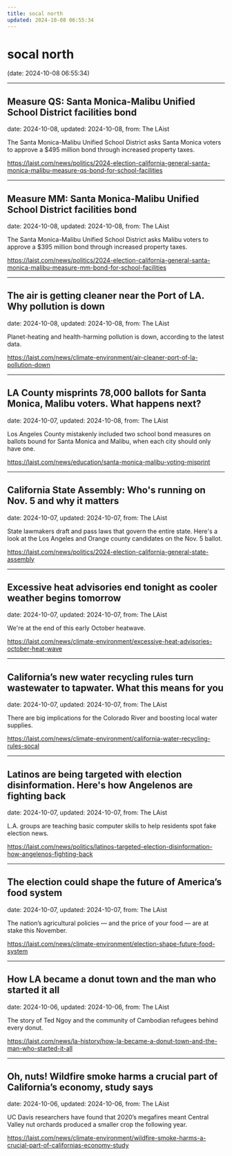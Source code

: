 ```yaml
---
title: socal north
updated: 2024-10-08 06:55:34
---
```


# socal north

(date: 2024-10-08 06:55:34)

---

## Measure QS: Santa Monica-Malibu Unified School District facilities bond

date: 2024-10-08, updated: 2024-10-08, from: The LAist

The Santa Monica-Malibu Unified School District asks Santa Monica voters to approve a $495 million bond through increased property taxes. 

<https://laist.com/news/politics/2024-election-california-general-santa-monica-malibu-measure-qs-bond-for-school-facilities>

---

## Measure MM: Santa Monica-Malibu Unified School District facilities bond

date: 2024-10-08, updated: 2024-10-08, from: The LAist

The Santa Monica-Malibu Unified School District asks Malibu voters to approve a $395 million bond through increased property taxes. 

<https://laist.com/news/politics/2024-election-california-general-santa-monica-malibu-measure-mm-bond-for-school-facilities>

---

## The air is getting cleaner near the Port of LA. Why pollution is down

date: 2024-10-08, updated: 2024-10-08, from: The LAist

Planet-heating and health-harming pollution is down, according to the latest data. 

<https://laist.com/news/climate-environment/air-cleaner-port-of-la-pollution-down>

---

## LA County misprints 78,000 ballots for Santa Monica, Malibu voters. What happens next?

date: 2024-10-07, updated: 2024-10-08, from: The LAist

Los Angeles County mistakenly included two school bond measures on ballots bound for Santa Monica and Malibu, when each city should only have one. 

<https://laist.com/news/education/santa-monica-malibu-voting-misprint>

---

## California State Assembly: Who's running on Nov. 5 and why it matters

date: 2024-10-07, updated: 2024-10-07, from: The LAist

State lawmakers draft and pass laws that govern the entire state. Here's a look at the Los Angeles and Orange county candidates on the Nov. 5 ballot. 

<https://laist.com/news/politics/2024-election-california-general-state-assembly>

---

## Excessive heat advisories end tonight as cooler weather begins tomorrow

date: 2024-10-07, updated: 2024-10-07, from: The LAist

We're at the end of this early October heatwave. 

<https://laist.com/news/climate-environment/excessive-heat-advisories-october-heat-wave>

---

## California’s new water recycling rules turn wastewater to tapwater. What this means for you

date: 2024-10-07, updated: 2024-10-07, from: The LAist

There are big implications for the Colorado River and boosting local water supplies. 

<https://laist.com/news/climate-environment/california-water-recycling-rules-socal>

---

## Latinos are being targeted with election disinformation. Here's how Angelenos are fighting back

date: 2024-10-07, updated: 2024-10-07, from: The LAist

L.A. groups are teaching basic computer skills to help residents spot fake election news. 

<https://laist.com/news/politics/latinos-targeted-election-disinformation-how-angelenos-fighting-back>

---

## The election could shape the future of America’s food system

date: 2024-10-07, updated: 2024-10-07, from: The LAist

The nation’s agricultural policies — and the price of your food — are at stake this November. 

<https://laist.com/news/climate-environment/election-shape-future-food-system>

---

## How LA became a donut town and the man who started it all

date: 2024-10-06, updated: 2024-10-06, from: The LAist

The story of Ted Ngoy and the community of Cambodian refugees behind every donut. 

<https://laist.com/news/la-history/how-la-became-a-donut-town-and-the-man-who-started-it-all>

---

## Oh, nuts! Wildfire smoke harms a crucial part of California’s economy, study says

date: 2024-10-06, updated: 2024-10-06, from: The LAist

UC Davis researchers have found that 2020’s megafires meant Central Valley nut orchards produced a smaller crop the following year. 

<https://laist.com/news/climate-environment/wildfire-smoke-harms-a-crucial-part-of-californias-economy-study>

